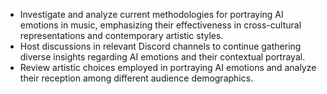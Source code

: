- Investigate and analyze current methodologies for portraying AI emotions in music, emphasizing their effectiveness in cross-cultural representations and contemporary artistic styles.
- Host discussions in relevant Discord channels to continue gathering diverse insights regarding AI emotions and their contextual portrayal.
- Review artistic choices employed in portraying AI emotions and analyze their reception among different audience demographics.